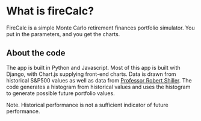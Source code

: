 # What is fireCalc?

FireCalc is a simple Monte Carlo retirement finances portfolio simulator. You put in the parameters, and you get the charts.

## About the code

The app is built in Python and Javascript. Most of this app is built with Django, with Chart.js supplying front-end charts.
Data is drawn from historical S&P500 values as well as data from [Professor Robert Shiller](http://www.econ.yale.edu/~shiller/data.htm).
The code generates a histogram from historical values and uses the histogram to generate possible future portfolio values.

Note. Historical performance is not a sufficient indicator of future performance.
